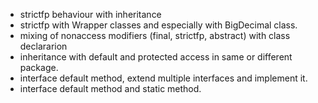 * strictfp behaviour with inheritance
* strictfp with Wrapper classes and especially with BigDecimal class.
* mixing of nonaccess modifiers (final, strictfp, abstract) with class declararion
* inheritance with default and protected access in same or  different package.
* interface default method, extend multiple interfaces and implement it. 
* interface default method and static method.

